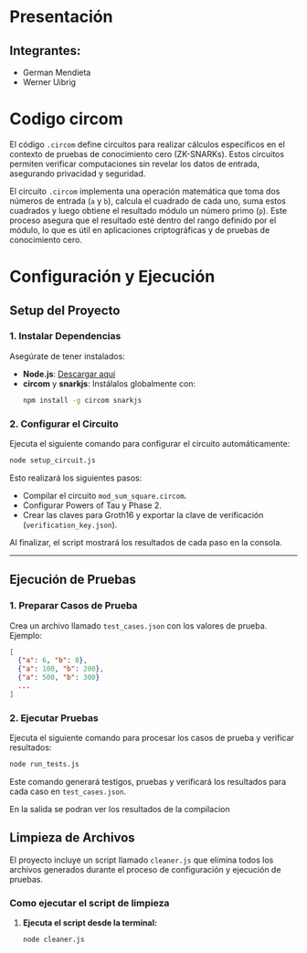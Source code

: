 # Presentación
## Integrantes:
- German Mendieta
- Werner Uibrig

# Codigo circom

El código `.circom` define circuitos para realizar cálculos específicos en el contexto de pruebas de conocimiento cero (ZK-SNARKs). Estos circuitos permiten verificar computaciones sin revelar los datos de entrada, asegurando privacidad y seguridad.

El circuito `.circom` implementa una operación matemática que toma dos números de entrada (`a` y `b`), calcula el cuadrado de cada uno, suma estos cuadrados y luego obtiene el resultado módulo un número primo (`p`). Este proceso asegura que el resultado esté dentro del rango definido por el módulo, lo que es útil en aplicaciones criptográficas y de pruebas de conocimiento cero.


# **Configuración y Ejecución**

## **Setup del Proyecto**

### **1. Instalar Dependencias**
Asegúrate de tener instalados:
- **Node.js**: [Descargar aquí](https://nodejs.org)
- **circom** y **snarkjs**: Instálalos globalmente con:
  ```bash
  npm install -g circom snarkjs
  ```

### **2. Configurar el Circuito**
Ejecuta el siguiente comando para configurar el circuito automáticamente:
```bash
node setup_circuit.js
```

Esto realizará los siguientes pasos:
- Compilar el circuito `mod_sum_square.circom`.
- Configurar Powers of Tau y Phase 2.
- Crear las claves para Groth16 y exportar la clave de verificación (`verification_key.json`).

Al finalizar, el script mostrará los resultados de cada paso en la consola.

---

## **Ejecución de Pruebas**

### **1. Preparar Casos de Prueba**
Crea un archivo llamado `test_cases.json` con los valores de prueba. Ejemplo:
```json
[
  {"a": 6, "b": 8},
  {"a": 100, "b": 200},
  {"a": 500, "b": 300}
  ...
]
```

### **2. Ejecutar Pruebas**
Ejecuta el siguiente comando para procesar los casos de prueba y verificar resultados:
```bash
node run_tests.js
```

Este comando generará testigos, pruebas y verificará los resultados para cada caso en `test_cases.json`.

En la salida se podran ver los resultados de la compilacion 

## **Limpieza de Archivos**

El proyecto incluye un script llamado `cleaner.js` que elimina todos los archivos generados durante el proceso de configuración y ejecución de pruebas.

### **Como ejecutar el script de limpieza**

1. **Ejecuta el script desde la terminal:**
   ```bash
   node cleaner.js
   ```
